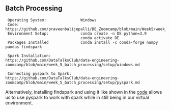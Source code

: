 ## Batch Processing

   ```
    Operating System:               Windows
    Code:                           https://github.com/praveenbalijepalli/DE_Zoomcamp/blob/main/Week5/week_5_batch_processing/week_5_batch_processing.ipynb
    Environment Setup:              conda create -n DE python=3.9
                                    conda activate DE
    Packages Installed              conda install -c conda-forge numpy pandas findspark
                                    
    Spark Installation:             https://github.com/DataTalksClub/data-engineering-zoomcamp/blob/main/week_5_batch_processing/setup/windows.md

    Connecting pyspark to Spark:    https://github.com/DataTalksClub/data-engineering-zoomcamp/blob/main/week_5_batch_processing/setup/pyspark.md
   ```
 
 Alternatively, installing findspark and using it like shown in the [code](https://github.com/praveenbalijepalli/DE_Zoomcamp/blob/main/Week5/week_5_batch_processing/week_5_batch_processing.ipynb ) allows us to use pyspark to work with spark while in still being in our virtual environment.
 

 
  
